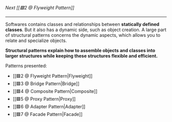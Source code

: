_Next [[🟩2 @ Flyweight Pattern]]_

--- 
Softwares contains classes and relationships between **statically defined classes**. But it also has a dynamic side, such as object creation.
A large part of structural patterns concerns the dynamic aspects, which allows you to relate and specialize objects.

**Structural patterns explain how to assemble objects and classes
into larger structures while keeping these structures flexible and
efficient.**

Patterns presented:
- [[🟩2 @ Flyweight Pattern|Flyweight]]
- [[🟩3 @ Bridge Pattern|Bridge]]
- [[🟩4 @ Composite Pattern|Composite]]
- [[🟩5 @ Proxy Pattern|Proxy]]
- [[🟩6 @ Adapter Pattern|Adapter]]
- [[🟩7 @ Facade Pattern|Facade]]
